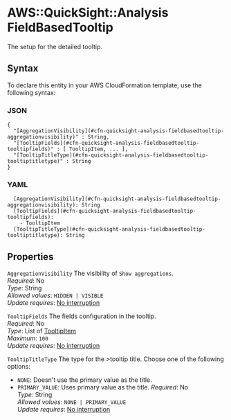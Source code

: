 # AWS::QuickSight::Analysis FieldBasedTooltip<a name="aws-properties-quicksight-analysis-fieldbasedtooltip"></a>

The setup for the detailed tooltip\.

## Syntax<a name="aws-properties-quicksight-analysis-fieldbasedtooltip-syntax"></a>

To declare this entity in your AWS CloudFormation template, use the following syntax:

### JSON<a name="aws-properties-quicksight-analysis-fieldbasedtooltip-syntax.json"></a>

```
{
  "[AggregationVisibility](#cfn-quicksight-analysis-fieldbasedtooltip-aggregationvisibility)" : String,
  "[TooltipFields](#cfn-quicksight-analysis-fieldbasedtooltip-tooltipfields)" : [ TooltipItem, ... ],
  "[TooltipTitleType](#cfn-quicksight-analysis-fieldbasedtooltip-tooltiptitletype)" : String
}
```

### YAML<a name="aws-properties-quicksight-analysis-fieldbasedtooltip-syntax.yaml"></a>

```
  [AggregationVisibility](#cfn-quicksight-analysis-fieldbasedtooltip-aggregationvisibility): String
  [TooltipFields](#cfn-quicksight-analysis-fieldbasedtooltip-tooltipfields):
    - TooltipItem
  [TooltipTitleType](#cfn-quicksight-analysis-fieldbasedtooltip-tooltiptitletype): String
```

## Properties<a name="aws-properties-quicksight-analysis-fieldbasedtooltip-properties"></a>

`AggregationVisibility` <a name="cfn-quicksight-analysis-fieldbasedtooltip-aggregationvisibility"></a>
The visibility of `Show aggregations`\.  
_Required_: No  
_Type_: String  
_Allowed values_: `HIDDEN | VISIBLE`  
_Update requires_: [No interruption](https://docs.aws.amazon.com/AWSCloudFormation/latest/UserGuide/using-cfn-updating-stacks-update-behaviors.html#update-no-interrupt)

`TooltipFields` <a name="cfn-quicksight-analysis-fieldbasedtooltip-tooltipfields"></a>
The fields configuration in the tooltip\.  
_Required_: No  
_Type_: List of [TooltipItem](aws-properties-quicksight-analysis-tooltipitem.md)  
_Maximum_: `100`  
_Update requires_: [No interruption](https://docs.aws.amazon.com/AWSCloudFormation/latest/UserGuide/using-cfn-updating-stacks-update-behaviors.html#update-no-interrupt)

`TooltipTitleType` <a name="cfn-quicksight-analysis-fieldbasedtooltip-tooltiptitletype"></a>
The type for the >tooltip title\. Choose one of the following options:

- `NONE`: Doesn't use the primary value as the title\.
- `PRIMARY_VALUE`: Uses primary value as the title\.
  _Required_: No  
  _Type_: String  
  _Allowed values_: `NONE | PRIMARY_VALUE`  
  _Update requires_: [No interruption](https://docs.aws.amazon.com/AWSCloudFormation/latest/UserGuide/using-cfn-updating-stacks-update-behaviors.html#update-no-interrupt)
